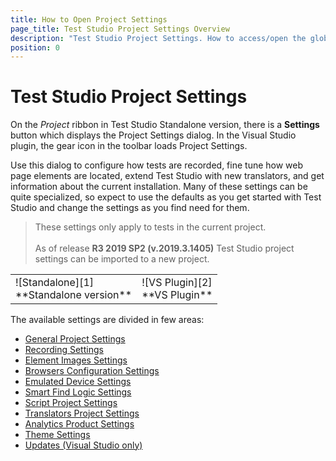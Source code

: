 ```yaml
---
title: How to Open Project Settings
page_title: Test Studio Project Settings Overview
description: "Test Studio Project Settings. How to access/open the global project settings in Test Studio project. recording options, Element find logic order, base url, element images, setting a default browser to run tests against, add reference to external dll. enable/ disable Telerik controls translators "
position: 0
---
```

# Test Studio Project Settings

On the *Project* ribbon in Test Studio Standalone version, there is a **Settings** button which displays the Project Settings dialog. In the Visual Studio plugin, the gear icon in the toolbar loads Project Settings.

Use this dialog to configure how tests are recorded, fine tune how web page elements are located, extend Test Studio with new translators, and get information about the current installation. Many of these settings can be quite specialized, so expect to use the defaults as you get started with Test Studio and change the settings as you find need for them.

> These settings only apply to tests in the current project. </br>
> </br>
> As of release **R3 2019 SP2 (v.2019.3.1405)** Test Studio project settings can be imported to a new project.

<table id="no-table">
<tr>
<td>![Standalone][1]<br>**Standalone version**</td>
<td>![VS Plugin][2]<br>**VS Plugin**</td>
<tr>
<table>

The available settings are divided in few areas:

- <a href="/features/project-settings/general" target="_blank">General Project Settings</a>
- <a href="/features/project-settings/recording-options" target="_blank">Recording Settings</a>
- <a href="/features/project-settings/element-images" target="_blank">Element Images Settings</a>
- <a href="/features/project-settings/browsers" target="_blank">Browsers Configuration Settings</a>
- <a href="/features/project-settings/emulated-device" target="_blank">Emulated Device Settings</a>
- <a href="/features/project-settings/find-logic" target="_blank">Smart Find Logic Settings</a>
- <a href="/features/project-settings/script-options" target="_blank">Script Project Settings</a>
- <a href="/features/project-settings/translators" target="_blank">Translators Project Settings</a>
- <a href="/features/project-settings/analytics" target="_blank">Analytics Product Settings</a>
- <a href="/features/project-settings/theme" target="_blank">Theme Settings</a>
- <a href="/features/project-settings/updates" target="_blank">Updates (Visual Studio only)</a>

[1]: /img/features/project-settings/overview/fig1.png
[2]: /img/features/project-settings/overview/fig2.png